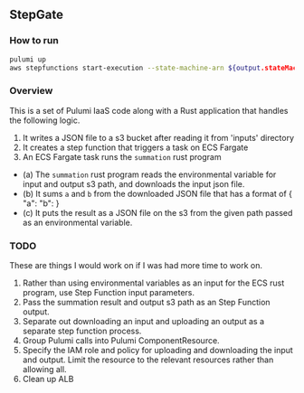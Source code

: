 ## StepGate

### How to run
```bash
pulumi up
aws stepfunctions start-execution --state-machine-arn ${output.stateMachineArn}
```

### Overview

This is a set of Pulumi IaaS code along with a Rust application that handles the following logic.

1. It writes a JSON file to a s3 bucket after reading it from 'inputs' directory
2. It creates a step function that triggers a task on ECS Fargate
3. An ECS Fargate task runs the `summation` rust program
- (a) The `summation` rust program reads the environmental variable for input and output s3 path, and downloads the input json file.
- (b) It sums `a` and `b` from the downloaded JSON file that has a format of { "a": <number> "b": <number> }
- (c) It puts the result as a JSON file on the s3 from the given path passed as an environmental variable.


### TODO
These are things I would work on if I was had more time to work on.

1. Rather than using environmental variables as an input for the ECS rust program, use Step Function input parameters.
2. Pass the summation result and output s3 path as an Step Function output.
3. Separate out downloading an input and uploading an output as a separate step function process.
4. Group Pulumi calls into Pulumi ComponentResource.
5. Specify the IAM role and policy for uploading and downloading the input and output. Limit the resource to the relevant resources rather than allowing all.
6. Clean up ALB

